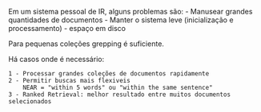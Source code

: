 Em um sistema pessoal de IR, alguns problemas são:
	- Manusear grandes quantidades de documentos
	- Manter o sistema leve (inicialização e processamento)
	- espaço em disco


Para pequenas coleções grepping é suficiente.

Há casos onde é necessário:

	1 - Processar grandes coleções de documentos rapidamente
	2 - Permitir buscas mais flexiveis 
		NEAR = "within 5 words" ou "within the same sentence"
	3 - Ranked Retrieval: melhor resultado entre muitos documentos selecionados










